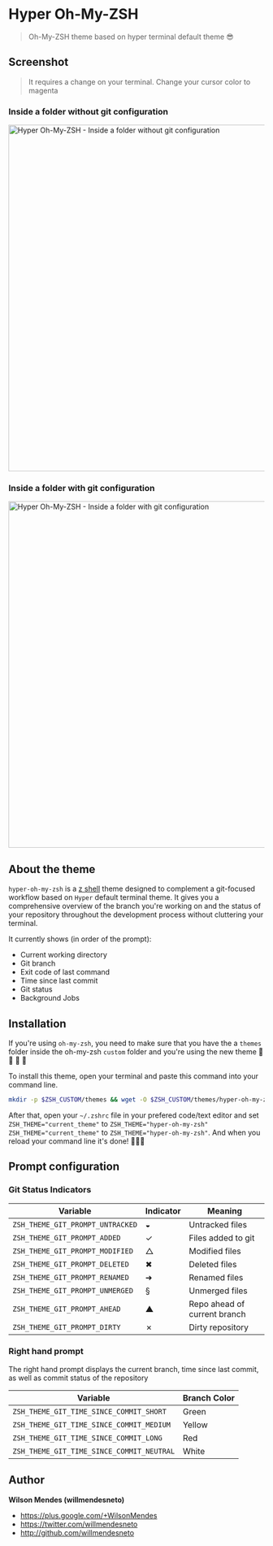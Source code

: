 # Hyper Oh-My-ZSH

> Oh-My-ZSH theme based on hyper terminal default theme 😎 


## Screenshot

> It requires a change on your terminal. Change your cursor color to magenta


### Inside a folder without git configuration

<img width="682" alt="Hyper Oh-My-ZSH - Inside a folder without git configuration" src="https://user-images.githubusercontent.com/1252570/43366463-d48d9f68-9381-11e8-9871-9166c6c29da6.png">

### Inside a folder with git configuration

<img width="682" alt="Hyper Oh-My-ZSH - Inside a folder with git configuration" src="https://user-images.githubusercontent.com/1252570/43366555-1a7e5eb2-9383-11e8-89d5-98b255968bdb.png">


## About the theme

`hyper-oh-my-zsh` is a [z shell](http://www.zsh.org/) theme designed to complement a git-focused workflow based on `Hyper` default terminal theme. It gives you a comprehensive overview of the branch you're working on and the status of your repository throughout the development process without cluttering your terminal.  

It currently shows (in order of the prompt):  
- Current working directory
- Git branch
- Exit code of last command
- Time since last commit
- Git status
- Background Jobs


## Installation

If you're using `oh-my-zsh`, you need to make sure that you have the a `themes` folder inside the oh-my-zsh `custom` folder and you're using the new theme 🎉 🎉 🎉 🎉

To install this theme, open your terminal and paste this command into your command line.

```bash
mkdir -p $ZSH_CUSTOM/themes && wget -O $ZSH_CUSTOM/themes/hyper-oh-my-zsh.zsh-theme https://raw.githubusercontent.com/willmendesneto/hyper-oh-my-zsh/master/hyper-oh-my-zsh.zsh-theme
```

After that, open your `~/.zshrc` file in your prefered code/text editor and set `ZSH_THEME="current_theme"` to `ZSH_THEME="hyper-oh-my-zsh"` `ZSH_THEME="current_theme"` to `ZSH_THEME="hyper-oh-my-zsh"`. And when you reload your command line it's done! 👏👏👏

## Prompt configuration

### Git Status Indicators

| Variable | Indicator | Meaning |
|----------|-----------|---------|
| `ZSH_THEME_GIT_PROMPT_UNTRACKED` | ◒ | Untracked files |
| `ZSH_THEME_GIT_PROMPT_ADDED` | ✓ | Files added to git |
| `ZSH_THEME_GIT_PROMPT_MODIFIED` | △ | Modified files |
| `ZSH_THEME_GIT_PROMPT_DELETED` | ✖ | Deleted files |
| `ZSH_THEME_GIT_PROMPT_RENAMED` | ➜ | Renamed files |
| `ZSH_THEME_GIT_PROMPT_UNMERGED` | § | Unmerged files |
| `ZSH_THEME_GIT_PROMPT_AHEAD` | ▲ | Repo ahead of current branch |
| `ZSH_THEME_GIT_PROMPT_DIRTY` | ✗ | Dirty repository |


### Right hand prompt  

The right hand prompt displays the current branch, time since last commit, as well as commit status of the repository  

| Variable | Branch Color |
|----------|--------------|
| `ZSH_THEME_GIT_TIME_SINCE_COMMIT_SHORT` | Green |
| `ZSH_THEME_GIT_TIME_SINCE_COMMIT_MEDIUM` | Yellow |
| `ZSH_THEME_GIT_TIME_SINCE_COMMIT_LONG`  | Red |
| `ZSH_THEME_GIT_TIME_SINCE_COMMIT_NEUTRAL` | White |


## Author

**Wilson Mendes (willmendesneto)**
+ <https://plus.google.com/+WilsonMendes>
+ <https://twitter.com/willmendesneto>
+ <http://github.com/willmendesneto>
